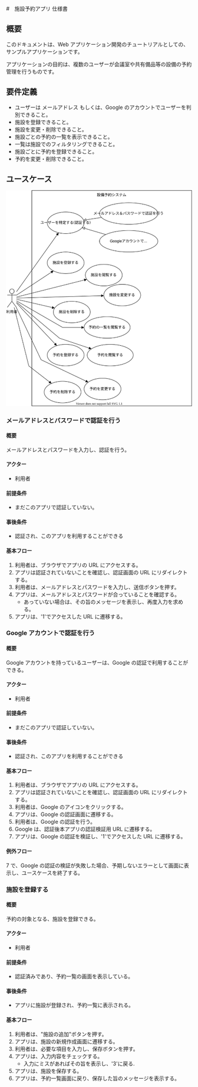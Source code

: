 #　施設予約アプリ 仕様書

## 概要

このドキュメントは、Web アプリケーション開発のチュートリアルとしての、サンプルアプリケーションです。

アプリケーションの目的は、複数のユーザーが会議室や共有備品等の設備の予約管理を行うものです。

## 要件定義

- ユーザーは メールアドレス もしくは、Google のアカウントでユーザーを判別できること。
- 施設を登録できること。
- 施設を変更・削除できること。
- 施設ごとの予約の一覧を表示できること。
- 一覧は施設でのフィルタリングできること。
- 施設ごとに予約を登録できること。
- 予約を変更・削除できること。

## ユースケース

![usecase](usecase.drawio.svg)

### メールアドレスとパスワードで認証を行う

#### 概要

メールアドレスとパスワードを入力し、認証を行う。

#### アクター

- 利用者

#### 前提条件

- まだこのアプリで認証していない。

#### 事後条件

- 認証され、このアプリを利用することができる

#### 基本フロー

1. 利用者は、ブラウザでアプリの URL にアクセスする。
2. アプリは認証されていないことを確認し、認証画面の URL にリダイレクトする。
3. 利用者は、メールアドレスとパスワードを入力し、送信ボタンを押す。
4. アプリは、メールアドレスとパスワードが合っていることを確認する。
   - あっていない場合は、その旨のメッセージを表示し、再度入力を求める。
5. アプリは、'1'でアクセスした URL に遷移する。

### Google アカウントで認証を行う

#### 概要

Google アカウントを持っているユーザーは、Google の認証で利用することができる。

#### アクター

- 利用者

#### 前提条件

- まだこのアプリで認証していない。

#### 事後条件

- 認証され、このアプリを利用することができる

#### 基本フロー

1. 利用者は、ブラウザでアプリの URL にアクセスする。
2. アプリは認証されていないことを確認し、認証画面の URL にリダイレクトする。
3. 利用者は、Google のアイコンをクリックする。
4. アプリは、Google の認証画面に遷移する。
5. 利用者は、Google の認証を行う。
6. Google は、認証後本アプリの認証検証用 URL に遷移する。
7. アプリは、Google の認証を検証し、'1'でアクセスした URL に遷移する。

#### 例外フロー

7 で、Google の認証の検証が失敗した場合、予期しないエラーとして画面に表示し、ユースケースを終了する。

### 施設を登録する

#### 概要

予約の対象となる、施設を登録できる。

#### アクター

- 利用者

#### 前提条件

- 認証済みであり、予約一覧の画面を表示している。

#### 事後条件

- アプリに施設が登録され、予約一覧に表示される。

#### 基本フロー

1. 利用者は、"施設の追加"ボタンを押す。
2. アプリは、施設の新規作成画面に遷移する。
3. 利用者は、必要な項目を入力し、保存ボタンを押す。
4. アプリは、入力内容をチェックする。
   - 入力にミスがあればその旨を表示し、'3'に戻る.
5. アプリは、施設を保存する。
6. アプリは、予約一覧画面に戻り、保存した旨のメッセージを表示する。
